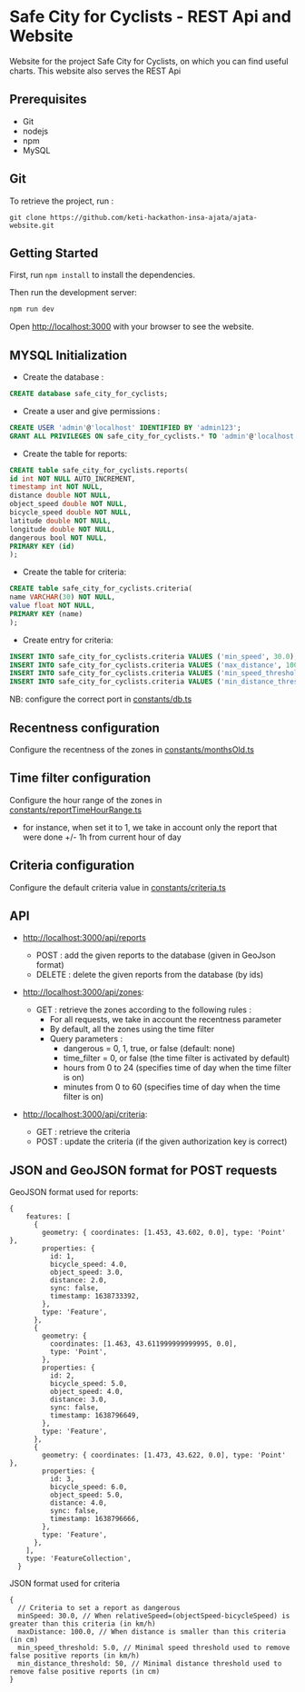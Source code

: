 # Safe City for Cyclists - REST Api and Website

Website for the project Safe City for Cyclists, on which you can find useful charts. This website also serves the REST Api

## Prerequisites
  * Git
  * nodejs
  * npm
  * MySQL

## Git

To retrieve the project, run :
```
git clone https://github.com/keti-hackathon-insa-ajata/ajata-website.git
```

## Getting Started

First, run ```npm install``` to install the dependencies.

Then run the development server:

```bash
npm run dev
```

Open [http://localhost:3000](http://localhost:3000) with your browser to see the website.

## MYSQL Initialization

- Create the database :
```sql
CREATE database safe_city_for_cyclists;
```

- Create a user and give permissions :
```sql
CREATE USER 'admin'@'localhost' IDENTIFIED BY 'admin123';
GRANT ALL PRIVILEGES ON safe_city_for_cyclists.* TO 'admin'@'localhost';
```

- Create the table for reports:
```sql
CREATE table safe_city_for_cyclists.reports(
id int NOT NULL AUTO_INCREMENT,
timestamp int NOT NULL,
distance double NOT NULL,
object_speed double NOT NULL,
bicycle_speed double NOT NULL,
latitude double NOT NULL,
longitude double NOT NULL,
dangerous bool NOT NULL,
PRIMARY KEY (id)
);
```
- Create the table for criteria:
```sql
CREATE table safe_city_for_cyclists.criteria(
name VARCHAR(30) NOT NULL,
value float NOT NULL,
PRIMARY KEY (name)
);
```

- Create entry for criteria:
```sql
INSERT INTO safe_city_for_cyclists.criteria VALUES ('min_speed', 30.0);
INSERT INTO safe_city_for_cyclists.criteria VALUES ('max_distance', 100.0);
INSERT INTO safe_city_for_cyclists.criteria VALUES ('min_speed_threshold', 5.0);
INSERT INTO safe_city_for_cyclists.criteria VALUES ('min_distance_threshold', 50.0);
```

NB: configure the correct port in [constants/db.ts](constants/db.ts)

## Recentness configuration
Configure the recentness of the zones in [constants/monthsOld.ts](constants/monthsOld.ts)

## Time filter configuration
Configure the hour range of the zones in [constants/reportTimeHourRange.ts](constants/reportTimeHourRange.ts)  
- for instance, when set it to 1, we take in account only the report that were done +/- 1h from current hour of day

## Criteria configuration
Configure the default criteria value in [constants/criteria.ts](types/criteria.ts)

## API
- [http://localhost:3000/api/reports](http://localhost:3000/api/reports)
  - POST : add the given reports to the database (given in GeoJson format)
  - DELETE : delete the given reports from the database (by ids)

- [http://localhost:3000/api/zones](http://localhost:3000/api/zones):
  - GET : retrieve the zones according to the following rules :
    - For all requests, we take in account the recentness parameter  
    - By default, all the zones using the time filter
    - Query parameters :
      - dangerous = 0, 1, true, or false (default: none)
      - time_filter = 0, or false (the time filter is activated by default)
      - hours from 0 to 24 (specifies time of day when the time filter is on)
      - minutes from 0 to 60 (specifies time of day when the time filter is on)

- [http://localhost:3000/api/criteria](http://localhost:3000/api/criteria):
  - GET : retrieve the criteria
  - POST : update the criteria (if the given authorization key is correct)

## JSON and GeoJSON format for POST requests

GeoJSON format used for reports:
```json5
{
    features: [
      {
        geometry: { coordinates: [1.453, 43.602, 0.0], type: 'Point' },
        properties: {
          id: 1,
          bicycle_speed: 4.0,
          object_speed: 3.0,
          distance: 2.0,
          sync: false,
          timestamp: 1638733392,
        },
        type: 'Feature',
      },
      {
        geometry: {
          coordinates: [1.463, 43.611999999999995, 0.0],
          type: 'Point',
        },
        properties: {
          id: 2,
          bicycle_speed: 5.0,
          object_speed: 4.0,
          distance: 3.0,
          sync: false,
          timestamp: 1638796649,
        },
        type: 'Feature',
      },
      {
        geometry: { coordinates: [1.473, 43.622, 0.0], type: 'Point' },
        properties: {
          id: 3,
          bicycle_speed: 6.0,
          object_speed: 5.0,
          distance: 4.0,
          sync: false,
          timestamp: 1638796666,
        },
        type: 'Feature',
      },
    ],
    type: 'FeatureCollection',
  }
```

JSON format used for criteria
```json5
{
  // Criteria to set a report as dangerous
  minSpeed: 30.0, // When relativeSpeed=(objectSpeed-bicycleSpeed) is greater than this criteria (in km/h)
  maxDistance: 100.0, // When distance is smaller than this criteria (in cm)
  min_speed_threshold: 5.0, // Minimal speed threshold used to remove false positive reports (in km/h)
  min_distance_threshold: 50, // Minimal distance threshold used to remove false positive reports (in cm)
}
```


